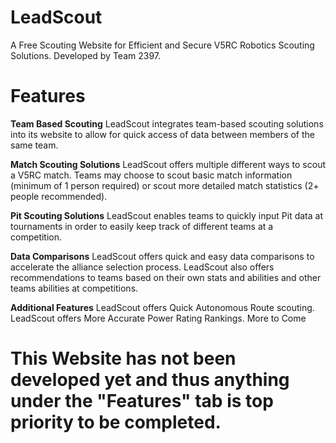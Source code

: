 # LeadScout
A Free Scouting Website for Efficient and Secure V5RC Robotics Scouting Solutions.  Developed by Team 2397.

# Features
**Team Based Scouting**
LeadScout integrates team-based scouting solutions into its website to allow for quick access of data between members of the same team.

**Match Scouting Solutions**
LeadScout offers multiple different ways to scout a V5RC match. Teams may choose to scout basic match information (minimum of 1 person required) or scout more detailed match statistics (2+ people recommended). 

**Pit Scouting Solutions**
LeadScout enables teams to quickly input Pit data at tournaments in order to easily keep track of different teams at a competition. 

**Data Comparisons**
LeadScout offers quick and easy data comparisons to accelerate the alliance selection process. LeadScout also offers recommendations to teams based on their own stats and abilities and other teams abilities at competitions.

**Additional Features**
LeadScout offers Quick Autonomous Route scouting.
LeadScout offers More Accurate Power Rating Rankings. 
More to Come

# This Website has not been developed yet and thus anything under the "Features" tab is top priority to be completed. 



